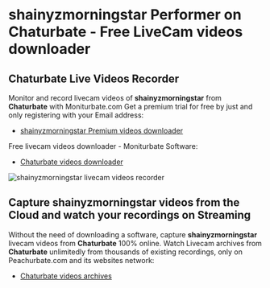 # shainyzmorningstar Performer on Chaturbate - Free LiveCam videos downloader

## Chaturbate Live Videos Recorder

Monitor and record livecam videos of **shainyzmorningstar** from **Chaturbate** with Moniturbate.com
Get a premium trial for free by just and only registering with your Email address:
* [shainyzmorningstar Premium videos downloader](https://moniturbate.com/request-demo-licence-key.html)

Free livecam videos downloader - Moniturbate Software:
* [Chaturbate videos downloader](https://moniturbate.com/moniturbate-download-software.html)

![shainyzmorningstar livecam videos recorder](https://peachurnet.com/templates/moniturbate-software.png)


## Capture shainyzmorningstar videos from the Cloud and watch your recordings on Streaming

Without the need of downloading a software, capture **shainyzmorningstar** livecam videos from **Chaturbate** 100% online.
Watch Livecam archives from **Chaturbate** unlimitedly from thousands of existing recordings, only on Peachurbate.com and its websites network:
* [Chaturbate videos archives](https://peachurnet.com/)